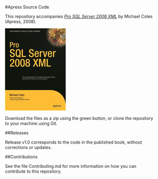 #Apress Source Code

This repository accompanies [*Pro SQL Server 2008 XML*](http://www.apress.com/9781590599839) by Michael Coles (Apress, 2008).

![Cover image](9781590599839.jpg)

Download the files as a zip using the green button, or clone the repository to your machine using Git.

##Releases

Release v1.0 corresponds to the code in the published book, without corrections or updates.

##Contributions

See the file Contributing.md for more information on how you can contribute to this repository.
